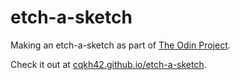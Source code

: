 # etch-a-sketch

Making an etch-a-sketch as part of [The Odin Project](https://www.theodinproject.com/courses/web-development-101/lessons/etch-a-sketch-project).

Check it out at [cqkh42.github.io/etch-a-sketch](https://cqkh42.github.io/etch-a-sketch).
